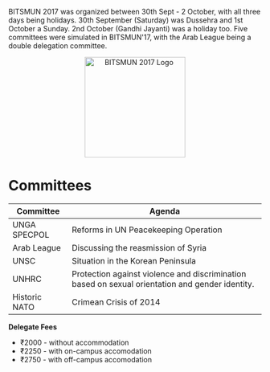 <!-- TITLE: BITSMUN 2017 -->
<!-- SUBTITLE: The 2017 edition of BITSMUN -->

BITSMUN 2017 was organized between 30th Sept - 2 October, with all three days being holidays. 30th September (Saturday) was Dussehra and 1st October a Sunday. 2nd October (Gandhi Jayanti) was a holiday too. Five committees were simulated in BITSMUN'17, with the Arab League being a double delegation committee.

<center>
<img src="https://wiki.bits-hyd.org/uploads/bitsmun/bitsmun-2017.jpg" width = 200px alt="BITSMUN 2017 Logo">
</center>


# Committees
<center>

| Committee | Agenda |
|--|--|
| UNGA SPECPOL | Reforms in UN Peacekeeping Operation |
| Arab League | Discussing the reasmission of Syria |
| UNSC | Situation in the Korean Peninsula |
| UNHRC | Protection against violence and discrimination based on sexual orientation and gender identity. |
| Historic NATO | Crimean Crisis of 2014 |

</center>

**Delegate Fees**
* ₹2000 - without accommodation
* ₹2250 - with on-campus accomodation
* ₹2750 - with off-campus accomodation

